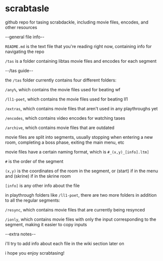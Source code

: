 # scrabtasle
github repo for tasing scrabdackle, including movie files, encodes, and other resources

--general file info--

`README.md` is the text file that you're reading right now, containing info for navigating the repo

`/tas` is a folder containing libtas movie files and encodes for each segment

--/tas guide--

the `/tas` folder currently contains four different folders:

`/any%`, which contains the movie files used for beating wf

`/ll1-poet`, which contains the movie files used for beating ll1

`/extras`, which contains movie files that aren't used in any playthroughs yet

`/encodes`, which contains video encodes for watching tases

`/archive`, which contains movie files that are outdated

movie files are split into segments, usually stopping when entering a new room, completing a boss phase, exiting the main menu, etc

movie files have a certain naming format, which is `#_(x,y)_[info].ltm]`

`#` is the order of the segment

`(x,y)` is the coordinates of the room in the segment, or (start) if in the menu and (skrine) if in the skrine room

`[info]` is any other info about the file

in playthrough folders like `/ll1-poet`, there are two more folders in addition to all the regular segments:

`/resync`, which contains movie files that are currently being resynced

`/ionly`, which contains movie files with only the input corresponding to the segment, making it easier to copy inputs

--extra notes--

i'll try to add info about each file in the wiki section later on

i hope you enjoy scrabtasing!
